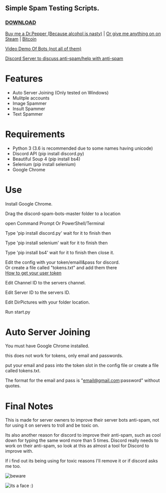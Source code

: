## Simple Spam Testing Scripts.
### [DOWNLOAD](https://github.com/Merubokkusu/discord-spam-bots/archive/master.zip)



[Buy me a Dr.Pepper (Because alcohol is nasty)](https://www.ko-fi.com/merubokkusu) | [Or give me anything on on Steam](https://steamcommunity.com/tradeoffer/new/?partner=94720138&token=GY23F7tU) | [Bitcoin](https://paste.safe.moe/raw/tapeniviru)

[Video Demo Of Bots (not all of them)](https://www.youtube.com/watch?v=SmusHGAIeu4)

[Discord Server to discuss anti-spam/help with anti-spam](https://discord.gg/pAGcMjz)

# Features 
- Auto Server Joining (Only tested on Windows)
- Mulitple accounts
- Image Spammer
- Insult Spammer
- Text Spammer

# Requirements 
- Python 3 (3.6 is recommended due to some names having unicode)
- Discord API (pip install discord.py)
- Beautiful Soup 4 (pip install bs4)
- Selenium (pip install selenium)
- Google Chrome

# Use
Install Google Chrome.

Drag the discord-spam-bots-master folder to a location

open Command Prompt Or PowerShell/Terminal  

Type 'pip install discord.py' wait for it to finish then

Type 'pip install selenium' wait for it to finish then

Type 'pip install bs4' wait for it to finish then close it.

Edit the config with your token/emaill&pass for discord.  
Or create a file called "tokens.txt" and add them there  
[How to get your user token](https://github.com/Merubokkusu/discord-spam-bots/wiki/Getting-Your-User-Token)  

Edit Channel ID to the servers channel.

Edit Server ID to the servers ID.

Edit DirPictures with your folder location.

Run start.py


# Auto Server Joining
You must have Google Chrome installed.

this does not work for tokens, only email and passwords.

put your email and pass into the token slot in the config file or create a file called tokens.txt.

The format for the email and pass is "email@gmail.com:password" without quotes.


# Final Notes
This is made for server owners to improve their server bots anti-spam, not for using it on servers to troll and be toxic on.


Its also another reason for discord to improve their anti-spam, such as cool down for typing the same word more than 5 times.
Discord really needs to work on their anti-spam, so look at this as almost a tool for Discord to improve with.

If i find out its being using for toxic reasons I'll remove it or if discord asks me too.


![beware](https://a.safe.moe/2017C.png)


![its a face :)](http://i.imgur.com/bTMYozm.png)
